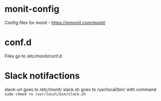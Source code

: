 # monit-config
Config files for monit - https://mmonit.com/monit/

# conf.d 
Files go to /etc/monit/conf.d

# Slack notifactions
slack-url goes to /etc/monit/
slack.sh goes to /usr/local/bin/ with command `sudo chmod +x /usr/local/bin/slack.sh`
